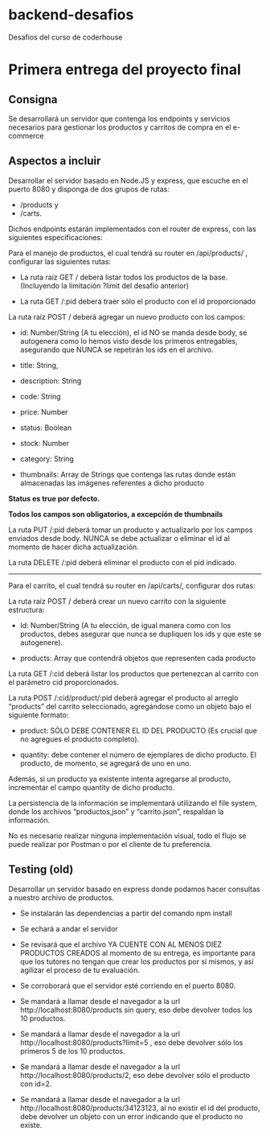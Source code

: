 # backend-desafios

Desafios del curso de coderhouse

# Primera entrega del proyecto final

## Consigna

Se desarrollará un servidor que contenga los endpoints y servicios necesarios para gestionar los productos y carritos de compra en el e-commerce

## Aspectos a incluir

Desarrollar el servidor basado en Node.JS y express, que escuche en el puerto 8080 y disponga de dos grupos de rutas:

- /products y
- /carts.

Dichos endpoints estarán implementados con el router de express, con las siguientes especificaciones:

Para el manejo de productos, el cual tendrá su router en /api/products/ , configurar las siguientes rutas:

- La ruta raíz GET / deberá listar todos los productos de la base. (Incluyendo la limitación ?limit del desafío anterior)

- La ruta GET /:pid deberá traer sólo el producto con el id proporcionado

La ruta raíz POST / deberá agregar un nuevo producto con los campos:

- id: Number/String (A tu elección), el id NO se manda desde body, se autogenera como lo hemos visto desde los primeros entregables, asegurando que NUNCA se repetirán los ids en el archivo.

- title: String,

- description: String

- code: String

- price: Number

- status: Boolean

- stock: Number

- category: String

- thumbnails: Array de Strings que contenga las rutas donde están almacenadas las imágenes referentes a dicho producto

**Status es true por defecto.**

**Todos los campos son obligatorios, a excepción de thumbnails**

La ruta PUT /:pid deberá tomar un producto y actualizarlo por los campos enviados desde body. NUNCA se debe actualizar o eliminar el id al momento de hacer dicha actualización.

La ruta DELETE /:pid deberá eliminar el producto con el pid indicado.

---

Para el carrito, el cual tendrá su router en /api/carts/, configurar dos rutas:

La ruta raíz POST / deberá crear un nuevo carrito con la siguiente estructura:

- Id: Number/String (A tu elección, de igual manera como con los productos, debes asegurar que nunca se dupliquen los ids y que este se autogenere).

- products: Array que contendrá objetos que representen cada producto

La ruta GET /:cid deberá listar los productos que pertenezcan al carrito con el parámetro cid proporcionados.

La ruta POST /:cid/product/:pid deberá agregar el producto al arreglo “products” del carrito seleccionado, agregándose como un objeto bajo el siguiente formato:

- product: SÓLO DEBE CONTENER EL ID DEL PRODUCTO (Es crucial que no agregues el producto completo).

- quantity: debe contener el número de ejemplares de dicho producto. El producto, de momento, se agregará de uno en uno.

Además, si un producto ya existente intenta agregarse al producto, incrementar el campo quantity de dicho producto.

La persistencia de la información se implementará utilizando el file system, donde los archivos “productos,json” y “carrito.json”, respaldan la información.

No es necesario realizar ninguna implementación visual, todo el flujo se puede realizar por Postman o por el cliente de tu preferencia.

## Testing (old)

Desarrollar un servidor basado en express donde podamos hacer consultas a nuestro archivo de productos.

- Se instalarán las dependencias a partir del comando npm install

- Se echará a andar el servidor

- Se revisará que el archivo YA CUENTE CON AL MENOS DIEZ PRODUCTOS CREADOS al momento de su entrega, es importante para que los tutores no tengan que crear los productos por sí mismos, y así agilizar el proceso de tu evaluación.

- Se corroborará que el servidor esté corriendo en el puerto 8080.

- Se mandará a llamar desde el navegador a la url http://localhost:8080/products sin query, eso debe devolver todos los 10 productos.

- Se mandará a llamar desde el navegador a la url http://localhost:8080/products?limit=5 , eso debe devolver sólo los primeros 5 de los 10 productos.

- Se mandará a llamar desde el navegador a la url http://localhost:8080/products/2, eso debe devolver sólo el producto con id=2.

- Se mandará a llamar desde el navegador a la url http://localhost:8080/products/34123123, al no existir el id del producto, debe devolver un objeto con un error indicando que el producto no existe.
